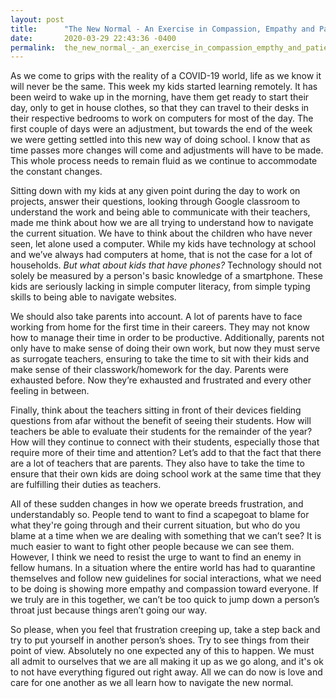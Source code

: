```yaml
---
layout: post
title:      "The New Normal - An Exercise in Compassion, Empathy and Patience"
date:       2020-03-29 22:43:36 -0400
permalink:  the_new_normal_-_an_exercise_in_compassion_empthy_and_patience
---
```



As we come to grips with the reality of a COVID-19 world, life as we know it will never be the same.  This week my kids started learning remotely.  It has been weird to wake up in the morning, have them get ready to start their day, only to get in house clothes, so that they can travel to their desks in their respective bedrooms to work on computers for most of the day.  The first couple of days were an adjustment, but towards the end of the week we were getting settled into this new way of doing school.  I know that as time passes more changes will come and adjustments will have to be made.  This whole process needs to remain fluid as we continue to accommodate the constant changes. 

Sitting down with my kids at any given point during the day to work on projects, answer their questions, looking through Google classroom to understand the work and being able to communicate with their teachers, made me think about how we are all trying to understand how to navigate the current situation.  We have to think about the children who have never seen, let alone used a computer.  While my kids have technology at school and we’ve always had computers at home, that is not the case for a lot of households.  *But what about kids that have phones?*  Technology should not solely be measured by a person's basic knowledge of a smartphone.  These kids are seriously lacking in simple computer literacy, from simple typing skills to being able to navigate websites. 

We should also take parents into account.  A lot of parents have to face working from home for the first time in their careers.  They may not know how to manage their time in order to be productive.  Additionally, parents not only have to make sense of doing their own work, but now they must serve as surrogate teachers, ensuring to take the time to sit with their kids and make sense of their classwork/homework for the day.  Parents were exhausted before.  Now they’re exhausted and frustrated and every other feeling in between.  

Finally, think about the teachers sitting in front of their devices fielding questions from afar without the benefit of seeing their students.  How will teachers be able to evaluate their students for the remainder of the year?  How will they continue to connect with their students, especially those that require more of their time and attention?  Let’s add to that the fact that there are a lot of teachers that are parents.  They also have to take the time to ensure that their own kids are doing school work at the same time that they are fulfilling their duties as teachers.  

All of these sudden changes in how we operate breeds frustration, and understandably so.  People tend to want to find a scapegoat to blame for what they're going through and their current situation, but who do you blame at a time when we are dealing with something that we can’t see?  It is much easier to want to fight other people because we can see them.  However, I think we need to resist the urge to want to find an enemy in fellow humans.  In a situation where the entire world has had to quarantine themselves and follow new guidelines for social interactions, what we need to be doing is showing more empathy and compassion toward everyone.  If we truly are in this together, we can’t be too quick to jump down a person’s throat just because things aren’t going our way.  

So please, when you feel that frustration creeping up, take a step back and try to put yourself in another person’s shoes.  Try to see things from their point of view.  Absolutely no one expected any of this to happen.  We must all admit to ourselves that we are all making it up as we go along, and it's ok to not have everything figured out right away.  All we can do now is love and care for one another as we all learn how to navigate the new normal.  


